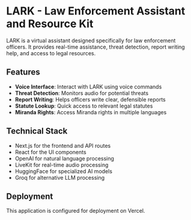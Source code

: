 # LARK - Law Enforcement Assistant and Resource Kit

LARK is a virtual assistant designed specifically for law enforcement officers. It provides real-time assistance, threat detection, report writing help, and access to legal resources.

## Features

- **Voice Interface**: Interact with LARK using voice commands
- **Threat Detection**: Monitors audio for potential threats
- **Report Writing**: Helps officers write clear, defensible reports
- **Statute Lookup**: Quick access to relevant legal statutes
- **Miranda Rights**: Access Miranda rights in multiple languages

## Technical Stack

- Next.js for the frontend and API routes
- React for the UI components
- OpenAI for natural language processing
- LiveKit for real-time audio processing
- HuggingFace for specialized AI models
- Groq for alternative LLM processing

## Deployment

This application is configured for deployment on Vercel.
